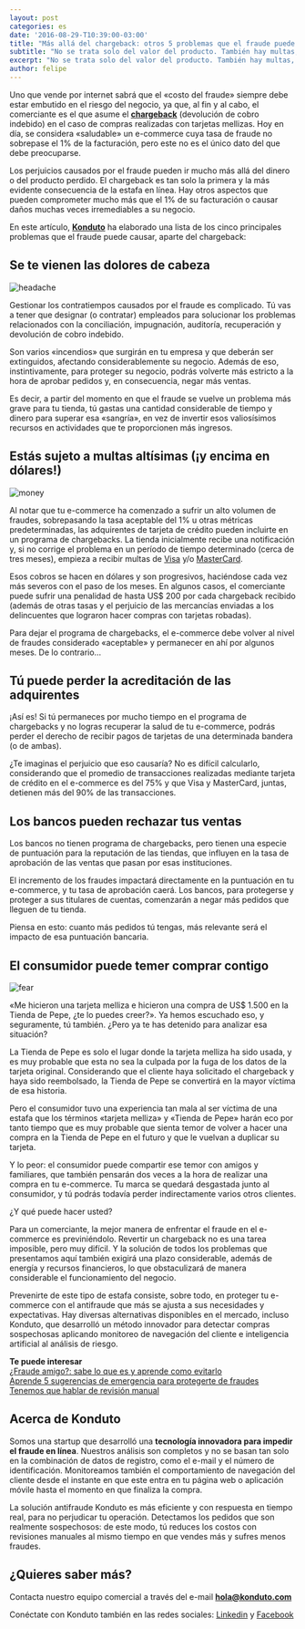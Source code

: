 ```yaml
---
layout: post
categories: es
date: '2016-08-29-T10:39:00-03:00'
title: "Más allá del chargeback: otros 5 problemas que el fraude puede causar"
subtitle: "No se trata solo del valor del producto. También hay multas, desacreditación de banderas, miedo del consumidor..."
excerpt: "No se trata solo del valor del producto. También hay multas, desacreditación de banderas, miedo del consumidor..."
author: felipe
---
```


Uno que vende por internet sabrá que el «costo del fraude» siempre debe estar embutido en el riesgo del negocio, ya que, al fin y al cabo, el comerciante es el que asume el **[chargeback](https://blog.konduto.com/es/2016/05/que-hacer-al-recibir-el-primer-chargeback/?utm_source=konduto&utm_medium=blog-es&utm_campaign=conteudo)** (devolución de cobro indebido) en el caso de compras realizadas con tarjetas mellizas. Hoy en día, se considera «saludable» un e-commerce cuya tasa de fraude no sobrepase el 1% de la facturación, pero este no es el único dato del que debe preocuparse.

Los perjuicios causados por el fraude pueden ir mucho más allá del dinero o del producto perdido. El chargeback es tan solo la primera y la más evidente consecuencia de la estafa en línea. Hay otros aspectos que pueden comprometer mucho más que el 1% de su facturación o causar daños muchas veces irremediables a su negocio.

En este artículo, **[Konduto](https://www.konduto.com/es?utm_source=konduto&utm_medium=blog-es&utm_campaign=conteudo)** ha elaborado una lista de los cinco principales problemas que el fraude puede causar, aparte del chargeback:

## Se te vienen las dolores de cabeza

![headache](/images/160321-headache.png)

Gestionar los contratiempos causados por el fraude es complicado. Tú vas a tener que designar (o contratar) empleados para solucionar los problemas relacionados con la conciliación, impugnación, auditoría, recuperación y devolución de cobro indebido.

Son varios «incendios» que surgirán en tu empresa y que deberán ser extinguidos, afectando considerablemente su negocio. Además de eso, instintivamente, para proteger su negocio, podrás volverte más estricto a la hora de aprobar pedidos y, en consecuencia, negar más ventas.

Es decir, a partir del momento en que el fraude se vuelve un problema más grave para tu tienda, tú gastas una cantidad considerable de tiempo y dinero para superar esa «sangría», en vez de invertir esos valiosísimos recursos en actividades que te proporcionen más ingresos.

## Estás sujeto a multas altísimas (¡y encima en dólares!)

![money](/images/160321-money.gif)

Al notar que tu e-commerce ha comenzado a sufrir un alto volumen de fraudes, sobrepasando la tasa aceptable del 1% u otras métricas predeterminadas, las adquirentes de tarjeta de crédito pueden incluirte en un programa de chargebacks. La tienda inicialmente recibe una notificación y, si no corrige el problema en un período de tiempo determinado (cerca de tres meses), empieza a recibir multas de [Visa](https://usa.visa.com/dam/VCOM/download/about-visa/visa-rules-public.pdf) y/o [MasterCard](https://www.mastercard.us/content/dam/mccom/en-us/documents/rules/spme-manual-july-2015.pdf).

Esos cobros se hacen en dólares y son progresivos, haciéndose cada vez más severos con el paso de los meses. En algunos casos, el comerciante puede sufrir una penalidad de hasta US$ 200 por cada chargeback recibido (además de otras tasas y el perjuicio de las mercancías enviadas a los delincuentes que lograron hacer compras con tarjetas robadas).

Para dejar el programa de chargebacks, el e-commerce debe volver al nivel de fraudes considerado «aceptable» y permanecer en ahí por algunos meses. De lo contrario…

## Tú puede perder la acreditación de las adquirentes

¡Así es! Si tú permaneces por mucho tiempo en el programa de chargebacks y no logras recuperar la salud de tu e-commerce, podrás perder el derecho de recibir pagos de tarjetas de una determinada bandera (o de ambas).

¿Te imaginas el perjuicio que eso causaría? No es difícil calcularlo, considerando que el promedio de transacciones realizadas mediante tarjeta de crédito en el e-commerce es del 75% y que Visa y MasterCard, juntas, detienen más del 90% de las transacciones.

## Los bancos pueden rechazar tus ventas

Los bancos no tienen programa de chargebacks, pero tienen una especie de puntuación para la reputación de las tiendas, que influyen en la tasa de aprobación de las ventas que pasan por esas instituciones.

El incremento de los fraudes impactará directamente en la puntuación en tu e-commerce, y tu tasa de aprobación caerá. Los bancos, para protegerse y proteger a sus titulares de cuentas, comenzarán a negar más pedidos que lleguen de tu tienda.

Piensa en esto: cuanto más pedidos tú tengas, más relevante será el impacto de esa puntuación bancaria.

## El consumidor puede temer comprar contigo

![fear](/images/160321-fear.gif)

«Me hicieron una tarjeta melliza e hicieron una compra de US$ 1.500 en la Tienda de Pepe, ¿te lo puedes creer?». Ya hemos escuchado eso, y seguramente, tú también. ¿Pero ya te has detenido para analizar esa situación?

La Tienda de Pepe es solo el lugar donde la tarjeta melliza ha sido usada, y es muy probable que esta no sea la culpada por la fuga de los datos de la tarjeta original. Considerando que el cliente haya solicitado el chargeback y haya sido reembolsado, la Tienda de Pepe se convertirá en la mayor víctima de esa historia.

Pero el consumidor tuvo una experiencia tan mala al ser víctima de una estafa que los términos «tarjeta melliza» y «Tienda de Pepe» harán eco por tanto tiempo que es muy probable que sienta temor de volver a hacer una compra en la Tienda de Pepe en el futuro y que le vuelvan a duplicar su tarjeta.

Y lo peor: el consumidor puede compartir ese temor con amigos y familiares, que también pensarán dos veces a la hora de realizar una compra en tu e-commerce. Tu marca se quedará desgastada junto al consumidor, y tú podrás todavía perder indirectamente varios otros clientes.

¿Y qué puede hacer usted?

Para un comerciante, la mejor manera de enfrentar el fraude en el e-commerce es previniéndolo. Revertir un chargeback no es una tarea imposible, pero muy difícil. Y la solución de todos los problemas que presentamos aquí también exigirá una plazo considerable, además de energía y recursos financieros, lo que obstaculizará de manera considerable el funcionamiento del negocio.

Prevenirte de este tipo de estafa consiste, sobre todo, en proteger tu e-commerce con el antifraude que más se ajusta a sus necesidades y expectativas. Hay diversas alternativas disponibles en el mercado, incluso Konduto, que desarrolló un método innovador para detectar compras sospechosas aplicando monitoreo de navegación del cliente e inteligencia artificial al análisis de riesgo.

**Te puede interesar**  
[¿Fraude amigo?: sabe lo que es y aprende como evitarlo](http://blog.konduto.com/es/2016/05/que-es-un-fraude-amigo/?utm_source=konduto&utm_medium=blog-es&utm_campaign=conteudo)  
[Aprende 5 sugerencias de emergencia para protegerte de fraudes](http://blog.konduto.com/es/2016/07/chargebacks-aumentaron-sugerencias-para-protegerte-de-fraudes/?utm_source=konduto&utm_medium=blog-es&utm_campaign=conteudo)  
[Tenemos que hablar de revisión manual](http://blog.konduto.com/es/2016/08/tenemos-que-hablar-de-revision-manual/?utm_source=konduto&utm_medium=blog-es&utm_campaign=conteudo)

## Acerca de Konduto

Somos una startup que desarrolló una **tecnología innovadora para impedir el fraude en línea**. Nuestros análisis son completos y no se basan tan solo en la combinación de datos de registro, como el e-mail y el número de identificación. Monitoreamos también el comportamiento de navegación del cliente desde el instante en que este entra en tu página web o aplicación móvile hasta el momento en que finaliza la compra.

La solución antifraude Konduto es más eficiente y con respuesta en tiempo real, para no perjudicar tu operación. Detectamos los pedidos que son realmente sospechosos: de este modo, tú reduces los costos con revisiones manuales al mismo tiempo en que vendes más y sufres menos fraudes.

## ¿Quieres saber más?

Contacta nuestro equipo comercial a través del e-mail **hola@konduto.com**

Conéctate con Konduto también en las redes sociales: [Linkedin](https://www.linkedin.com/company/konduto) y [Facebook](https://www.facebook.com/konduto)  